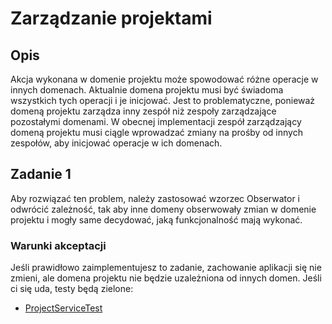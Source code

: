 # Zarządzanie projektami
## Opis

Akcja wykonana w domenie projektu może spowodować różne operacje w innych domenach. 
Aktualnie domena projektu musi być świadoma wszystkich tych operacji i je inicjować. 
Jest to problematyczne, ponieważ domeną projektu zarządza inny zespół niż zespoły zarządzające pozostałymi domenami.
W obecnej implementacji zespół zarządzający domeną projektu musi ciągle wprowadzać zmiany na prośby od innych zespołów, aby inicjować operacje w ich domenach.

## Zadanie 1

Aby rozwiązać ten problem, należy zastosować wzorzec Obserwator i odwrócić zależność, 
tak aby inne domeny obserwowały zmian w domenie projektu i mogły same decydować, jaką funkcjonalność mają wykonać.

### Warunki akceptacji
Jeśli prawidłowo zaimplementujesz to zadanie, zachowanie aplikacji się nie zmieni, ale domena projektu nie będzie uzależniona od innych domen.
Jeśli ci się uda, testy będą zielone:
- [ProjectServiceTest](../../../../test/java/wzorce/observer/ProjectServiceTest.java)
